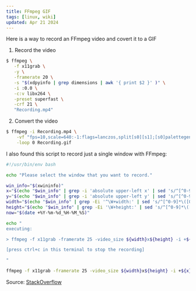 ```yaml
---
title: FFmpeg GIF
tags: [linux, wiki]
updated: Apr 21 2024
---
```

Here is a way to record an FFmpeg video and covert it to a GIF

1. Record the video

```sh
$ ffmpeg \
   -f x11grab \
   -y \
   -framerate 20 \
   -s "$(xdpyinfo | grep dimensions | awk '{ print $2 }' )" \
   -i :0.0 \
   -c:v libx264 \
   -preset superfast \
   -crf 21 \
   "Recording.mp4"
```

2. Convert the video

```sh
$ ffmpeg -i Recording.mp4 \
    -vf "fps=10,scale=640:-1:flags=lanczos,split[s0][s1];[s0]palettegen[p];[s1][p]paletteuse" \
    -loop 0 Recording.gif
```

I also found this script to record just a single window with FFmpeg:

```bash
#!/usr/bin/env bash

echo "Please select the window that you want to record."

win_info="$(xwininfo)"
x="$(echo "$win_info" | grep -i 'absolute upper-left x' | sed 's/^[^0-9]*\([0-9]\+\)$/\1/g' )"
y="$(echo "$win_info" | grep -i 'absolute upper-left y' | sed 's/^[^0-9]*\([0-9]\+\)$/\1/g' )"
width="$(echo "$win_info" | grep -Ei '^\W+width:' | sed 's/^[^0-9]*\([0-9]\+\)$/\1/g' )"
height="$(echo "$win_info" | grep -Ei '\W+height:' | sed 's/^[^0-9]*\([0-9]\+\)$/\1/g' )"
now="$(date +%Y-%m-%d_%H-%M_%S)"

echo "
executing:

> ffmpeg -f x11grab -framerate 25 -video_size ${width}x${height} -i +${x},${y} "window_recording_${now}.mp4"

[press ctrl+c in this terminal to stop the recording]

"

ffmpeg -f x11grab -framerate 25 -video_size ${width}x${height} -i +${x},${y} "window_recording_${now}.mp4"
```

Source: [StackOverflow](https://stackoverflow.com/a/75453458)

